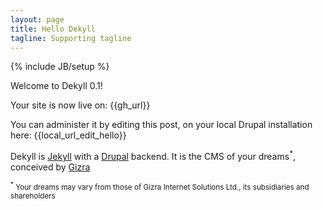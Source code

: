 ```yaml
---
layout: page
title: Hello Dekyll
tagline: Supporting tagline
---
```

{% include JB/setup %}

Welcome to Dekyll 0.1!

Your site is now live on: {{gh_url}}

You can administer it by editing this post, on your local Drupal installation here: {{local_url_edit_hello}} 

Dekyll is [Jekyll](http://jekyllrb.com/) with a [Drupal](http://drupal.org/) backend. It is the CMS of your dreams<sup>*</sup>, conceived by [Gizra](http://gizra.com)

<sub><sup>*</sup> Your dreams may vary from those of Gizra Internet Solutions Ltd., its subsidiaries and shareholders</sub>
